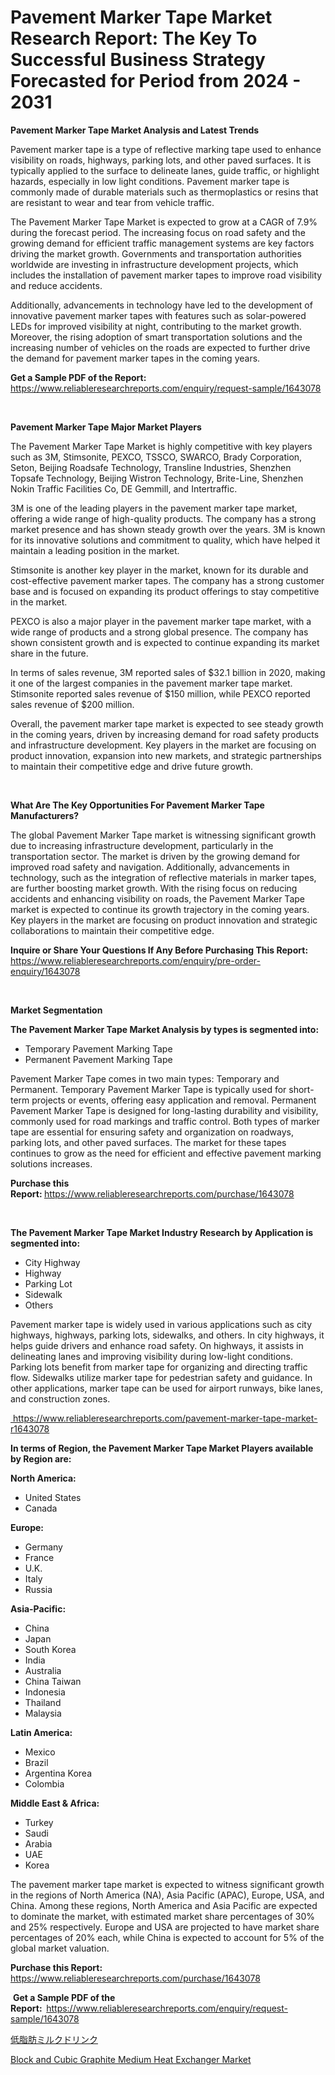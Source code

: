 <p><h1>Pavement Marker Tape Market Research Report: The Key To Successful Business Strategy Forecasted for Period from 2024 - 2031</h1></p><p><strong>Pavement Marker Tape Market Analysis and Latest Trends</strong></p>
<p><p>Pavement marker tape is a type of reflective marking tape used to enhance visibility on roads, highways, parking lots, and other paved surfaces. It is typically applied to the surface to delineate lanes, guide traffic, or highlight hazards, especially in low light conditions. Pavement marker tape is commonly made of durable materials such as thermoplastics or resins that are resistant to wear and tear from vehicle traffic.</p><p>The Pavement Marker Tape Market is expected to grow at a CAGR of 7.9% during the forecast period. The increasing focus on road safety and the growing demand for efficient traffic management systems are key factors driving the market growth. Governments and transportation authorities worldwide are investing in infrastructure development projects, which includes the installation of pavement marker tapes to improve road visibility and reduce accidents.</p><p>Additionally, advancements in technology have led to the development of innovative pavement marker tapes with features such as solar-powered LEDs for improved visibility at night, contributing to the market growth. Moreover, the rising adoption of smart transportation solutions and the increasing number of vehicles on the roads are expected to further drive the demand for pavement marker tapes in the coming years.</p></p>
<p><strong>Get a Sample PDF of the Report:&nbsp;</strong> <a href="https://www.reliableresearchreports.com/enquiry/request-sample/1643078">https://www.reliableresearchreports.com/enquiry/request-sample/1643078</a></p>
<p>&nbsp;</p>
<p><strong>Pavement Marker Tape Major Market Players</strong></p>
<p><p>The Pavement Marker Tape Market is highly competitive with key players such as 3M, Stimsonite, PEXCO, TSSCO, SWARCO, Brady Corporation, Seton, Beijing Roadsafe Technology, Transline Industries, Shenzhen Topsafe Technology, Beijing Wistron Technology, Brite-Line, Shenzhen Nokin Traffic Facilities Co, DE Gemmill, and Intertraffic. </p><p>3M is one of the leading players in the pavement marker tape market, offering a wide range of high-quality products. The company has a strong market presence and has shown steady growth over the years. 3M is known for its innovative solutions and commitment to quality, which have helped it maintain a leading position in the market.</p><p>Stimsonite is another key player in the market, known for its durable and cost-effective pavement marker tapes. The company has a strong customer base and is focused on expanding its product offerings to stay competitive in the market.</p><p>PEXCO is also a major player in the pavement marker tape market, with a wide range of products and a strong global presence. The company has shown consistent growth and is expected to continue expanding its market share in the future.</p><p>In terms of sales revenue, 3M reported sales of $32.1 billion in 2020, making it one of the largest companies in the pavement marker tape market. Stimsonite reported sales revenue of $150 million, while PEXCO reported sales revenue of $200 million.</p><p>Overall, the pavement marker tape market is expected to see steady growth in the coming years, driven by increasing demand for road safety products and infrastructure development. Key players in the market are focusing on product innovation, expansion into new markets, and strategic partnerships to maintain their competitive edge and drive future growth.</p></p>
<p>&nbsp;</p>
<p><strong>What Are The Key Opportunities For Pavement Marker Tape Manufacturers?</strong></p>
<p><p>The global Pavement Marker Tape market is witnessing significant growth due to increasing infrastructure development, particularly in the transportation sector. The market is driven by the growing demand for improved road safety and navigation. Additionally, advancements in technology, such as the integration of reflective materials in marker tapes, are further boosting market growth. With the rising focus on reducing accidents and enhancing visibility on roads, the Pavement Marker Tape market is expected to continue its growth trajectory in the coming years. Key players in the market are focusing on product innovation and strategic collaborations to maintain their competitive edge.</p></p>
<p><strong>Inquire or Share Your Questions If Any Before Purchasing This Report:</strong> <a href="https://www.reliableresearchreports.com/enquiry/pre-order-enquiry/1643078">https://www.reliableresearchreports.com/enquiry/pre-order-enquiry/1643078</a></p>
<p>&nbsp;</p>
<p><strong>Market Segmentation</strong></p>
<p><strong>The Pavement Marker Tape Market Analysis by types is segmented into:</strong></p>
<p><ul><li>Temporary Pavement Marking Tape</li><li>Permanent Pavement Marking Tape</li></ul></p>
<p><p>Pavement Marker Tape comes in two main types: Temporary and Permanent. Temporary Pavement Marker Tape is typically used for short-term projects or events, offering easy application and removal. Permanent Pavement Marker Tape is designed for long-lasting durability and visibility, commonly used for road markings and traffic control. Both types of marker tape are essential for ensuring safety and organization on roadways, parking lots, and other paved surfaces. The market for these tapes continues to grow as the need for efficient and effective pavement marking solutions increases.</p></p>
<p><strong>Purchase this Report:&nbsp;</strong><a href="https://www.reliableresearchreports.com/purchase/1643078">https://www.reliableresearchreports.com/purchase/1643078</a></p>
<p>&nbsp;</p>
<p><strong>The Pavement Marker Tape Market Industry Research by Application is segmented into:</strong></p>
<p><ul><li>City Highway</li><li>Highway</li><li>Parking Lot</li><li>Sidewalk</li><li>Others</li></ul></p>
<p><p>Pavement marker tape is widely used in various applications such as city highways, highways, parking lots, sidewalks, and others. In city highways, it helps guide drivers and enhance road safety. On highways, it assists in delineating lanes and improving visibility during low-light conditions. Parking lots benefit from marker tape for organizing and directing traffic flow. Sidewalks utilize marker tape for pedestrian safety and guidance. In other applications, marker tape can be used for airport runways, bike lanes, and construction zones.</p></p>
<p><a href="https://www.reliableresearchreports.com/pavement-marker-tape-market-r1643078">&nbsp;https://www.reliableresearchreports.com/pavement-marker-tape-market-r1643078</a></p>
<p><strong>In terms of Region, the Pavement Marker Tape Market Players available by Region are:</strong></p>
<p>
    <p> <strong> North America: </strong>
        <ul>
            <li>United States</li>
            <li>Canada</li>
        </ul>
        </p> 
    <p> <strong> Europe: </strong>
        <ul>
            <li>Germany</li>
            <li>France</li>
            <li>U.K.</li>
            <li>Italy</li>
            <li>Russia</li>
        </ul>
        </p> 
    <p> <strong> Asia-Pacific: </strong>
        <ul>
            <li>China</li>
            <li>Japan</li>
            <li>South Korea</li>
            <li>India</li>
            <li>Australia</li>
            <li>China Taiwan</li>
            <li>Indonesia</li>
            <li>Thailand</li>
            <li>Malaysia</li>
        </ul>
        </p> 
    <p> <strong> Latin America: </strong>
        <ul>
            <li>Mexico</li>
            <li>Brazil</li>
            <li>Argentina Korea</li>
            <li>Colombia</li>
        </ul>
        </p> 
    <p> <strong> Middle East & Africa: </strong>
        <ul>
            <li>Turkey</li>
            <li>Saudi</li>
            <li>Arabia</li>
            <li>UAE</li>
            <li>Korea</li>
        </ul>
    </p>
    </p>
<p><p>The pavement marker tape market is expected to witness significant growth in the regions of North America (NA), Asia Pacific (APAC), Europe, USA, and China. Among these regions, North America and Asia Pacific are expected to dominate the market, with estimated market share percentages of 30% and 25% respectively. Europe and USA are projected to have market share percentages of 20% each, while China is expected to account for 5% of the global market valuation.</p></p>
<p><strong>Purchase this Report: </strong><a href="https://www.reliableresearchreports.com/purchase/1643078">https://www.reliableresearchreports.com/purchase/1643078</a></p>
<p>&nbsp;<strong>Get a Sample PDF of the Report:&nbsp;&nbsp;</strong><a href="https://www.reliableresearchreports.com/enquiry/request-sample/1643078">https://www.reliableresearchreports.com/enquiry/request-sample/1643078</a></p>
<p><strong></strong></p>
<p><p><a href="https://github.com/Fatimaklein1/Market-Research-Report-List-1/blob/main/3556144114039.md">低脂肪ミルクドリンク</a></p><p><a href="https://github.com/Krish2023na/Market-Research-Report-List-4/blob/main/block-and-cubic-graphite-medium-heat-exchanger-market.md">Block and Cubic Graphite Medium Heat Exchanger Market</a></p></p>